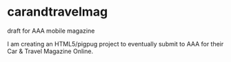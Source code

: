 carandtravelmag
===============

draft for AAA mobile magazine

I am creating an HTML5/pigpug project to eventually submit to AAA for their Car & Travel Magazine Online. 

